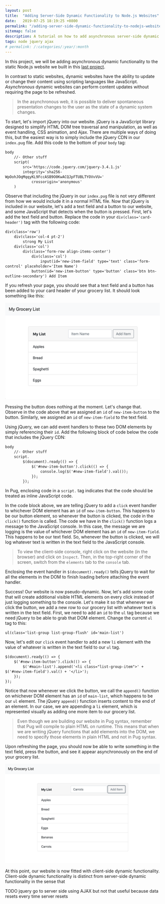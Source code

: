 ```yaml
---
layout: post
title:  "Adding Server-Side Dynamic Functionality to Node.js Websites"
date:   2019-07-25 18:19:25 +0800
permalink: "/adding-server-side-dynamic-functionality-to-nodejs-websites"
sitemap: false
description: A tutorial on how to add asynchronous server-side dynamic functionality to Node.js web applications using jQuery and Ajax.
tags: node jquery ajax
# permalink: /:categories/:year/:month
---
```


In this project, we will be adding asynchronous dynamic functionality to the static Node.js website we built in this [last project](./building-a-website-with-nodejs-express-and-pug).

In contrast to static websites, dynamic websites have the ability to update or change their content using scripting languages like JavaScript. *Asynchronous* dynamic websites can perform content updates without requiring the page to be refreshed.

> In the asynchronous web, it is possible to deliver spontaneous presentation changes to the user as the state of a dynamic system changes.

To start, let's import jQuery into our website. jQuery is a JavaScript library designed to simplify HTML DOM tree traversal and manipulation, as well as event handling, CSS animation, and Ajax. There are multiple ways of doing this, but the easiest way is to simply include the jQuery CDN in our `index.pug` file. Add this code to the bottom of your `body` tag:

```
body
	//- Other stuff
	script(
		src='https://code.jquery.com/jquery-3.4.1.js'
		integrity='sha256-WpOohJOqMqqyKL9FccASB9O0KwACQJpFTUBLTYOVvVU='
	    	crossorigin='anonymous'
	)
```

Observe that including the jQuery in our `index.pug` file is not very different from how we would include it in a normal HTML file. Now that jQuery is included in our website, let's add a text field and a button to our website, and some JavaScript that detects when the button is pressed. First, let's add the text field and button. Replace the code in your `div(class='card-header')` tag with the following code:

```
div(class='row')
    div(class='col-4 pt-2')
        strong My List
    div(class='col')
        div(class='form-row align-items-center')
            div(class='col')
                input(id='new-item-field' type='text' class='form-control' placeholder='Item Name')
            button(id='new-item-button' type='button' class='btn btn-outline-secondary') Add Item
```

If you refresh your page, you should see that a text field and a button has been added to your card header of your grocery list. It should look something like this:

![dynamic-grocery-website-client](/assets/img/adding-dynamic-functionality-to-nodejs-websites/dynamic-grocery-website-client.png)

Pressing the button does nothing at the moment. Let's change that. Observe in the code above that we assigned an `id` of `new-item-button` to the button. Similarly, we assigned an `id` of `new-item-field` to the text field.

Using jQuery, we can add event handlers to these two DOM elements by simply referencing their `id`. Add the following block of code below the code that includes the jQuery CDN:

```
body
	//- Other stuff
	script.
		$(document).ready(() => {
			$('#new-item-button').click(() => {
				console.log($('#new-item-field').val());
			});
		});
```

In Pug, enclosing code in a `script.` tag indicates that the code should be treated as inline JavaScript code.

In the code block above, we are telling jQuery to add a `click` event handler to whichever DOM element has an `id` of `new-item-button`. This happens to be our button element, so whenever the button is clicked, the code in the `click()` function is called. The code we have in the `click()` function logs a message to the JavaScript console. In this case, the message we are logging is the value of whichever DOM element has an `id` of `new-item-field`. This happens to be our text field. So, whenever the button is clicked, we will log whatever text is written in the text field to the JavaScript console.

> To view the client-side console, right click on the website (in the browser) and click on `Inspect`. Then, in the top-right corner of the screen, switch from the `elements` tab to the `console` tab.

Enclosing the event handler in `$(document).ready()` tells jQuery to wait for all the elements in the DOM to finish loading before attaching the event handler.

Success! Our website is now pseudo-dynamic. Now, let's add some code that will create additional visible HTML elements on every click instead of just logging something to the console. Let's make it so that whenever we click the button, we add a new row to our grocery list with whatever text is written in the text field. First, we need to add an `id` to the `ul` tag because we need jQuery to be able to grab that DOM element. Change the current `ul` tag to this:

```
ul(class='list-group list-group-flush' id='main-list')
```

Now, let's edit our `click` event handler to add a new `li` element with the value of whatever is written in the text field to our `ul` tag.

```
$(document).ready(() => {
    $('#new-item-button').click(() => {
        $('#main-list').append('<li class="list-group-item">' + $('#new-item-field').val() + '</li>');
    });
});
```

Notice that now whenever we click the button, we call the `append()` function on whichever DOM element has an `id` of `main-list`, which happens to be our `ul` element. The jQuery `append()` function inserts content to the end of an element. In our case, we are appending a `li` element, which is represented visually as adding one more item to our grocery list.

> Even though we are building our website in Pug syntax, remember that Pug will compile to plain HTML on runtime. This means that when we are writing jQuery functions that add elements into the DOM, we need to specify those elements in plain HTML and not in Pug syntax.

Upon refreshing the page, you should now be able to write something in the text field, press the button, and see it appear asynchronously on the end of your grocery list.

![dynamic-grocery-website-client-2](/assets/img/adding-dynamic-functionality-to-nodejs-websites/dynamic-grocery-website-client-2.png)

At this point, our website is now fitted with client-side dynamic functionality. Client-side dynamic functionality is distinct from server-side dynamic functionality in the sense that

TODO jquery go to server side using AJAX
	but not that useful because data resets every time server resets
